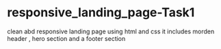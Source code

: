 # responsive_landing_page-Task1
 clean abd responsive  landing page  using html and css it includes  morden header , hero section  and a footer section 